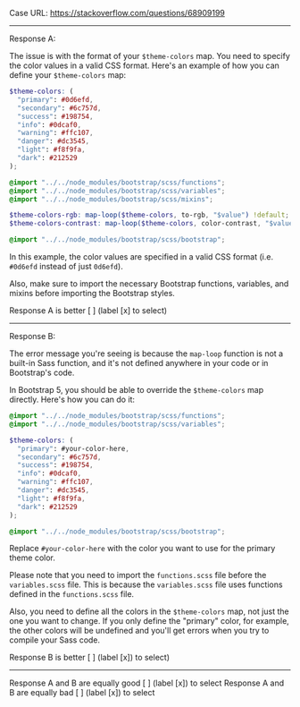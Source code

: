 Case URL: https://stackoverflow.com/questions/68909199

------
Response A:

The issue is with the format of your `$theme-colors` map. You need to specify the color values in a valid CSS format. Here's an example of how you can define your `$theme-colors` map:

```scss
$theme-colors: (
  "primary": #0d6efd,
  "secondary": #6c757d,
  "success": #198754,
  "info": #0dcaf0,
  "warning": #ffc107,
  "danger": #dc3545,
  "light": #f8f9fa,
  "dark": #212529
);

@import "../../node_modules/bootstrap/scss/functions";
@import "../../node_modules/bootstrap/scss/variables";
@import "../../node_modules/bootstrap/scss/mixins";

$theme-colors-rgb: map-loop($theme-colors, to-rgb, "$value") !default;
$theme-colors-contrast: map-loop($theme-colors, color-contrast, "$value") !default;

@import "../../node_modules/bootstrap/scss/bootstrap";
```

In this example, the color values are specified in a valid CSS format (i.e. `#0d6efd` instead of just `0d6efd`). 

Also, make sure to import the necessary Bootstrap functions, variables, and mixins before importing the Bootstrap styles.

Response A is better [ ] (label [x] to select)

-------
Response B:

The error message you're seeing is because the `map-loop` function is not a built-in Sass function, and it's not defined anywhere in your code or in Bootstrap's code.

In Bootstrap 5, you should be able to override the `$theme-colors` map directly. Here's how you can do it:

```scss
@import "../../node_modules/bootstrap/scss/functions";
@import "../../node_modules/bootstrap/scss/variables";

$theme-colors: (
  "primary": #your-color-here,
  "secondary": #6c757d,
  "success": #198754,
  "info": #0dcaf0,
  "warning": #ffc107,
  "danger": #dc3545,
  "light": #f8f9fa,
  "dark": #212529
);

@import "../../node_modules/bootstrap/scss/bootstrap";
```

Replace `#your-color-here` with the color you want to use for the primary theme color.

Please note that you need to import the `functions.scss` file before the `variables.scss` file. This is because the `variables.scss` file uses functions defined in the `functions.scss` file.

Also, you need to define all the colors in the `$theme-colors` map, not just the one you want to change. If you only define the "primary" color, for example, the other colors will be undefined and you'll get errors when you try to compile your Sass code.

Response B is better [ ] (label [x]) to select)

-------

Response A and B are equally good [ ] (label [x]) to select
Response A and B are equally bad [ ] (label [x]) to select
